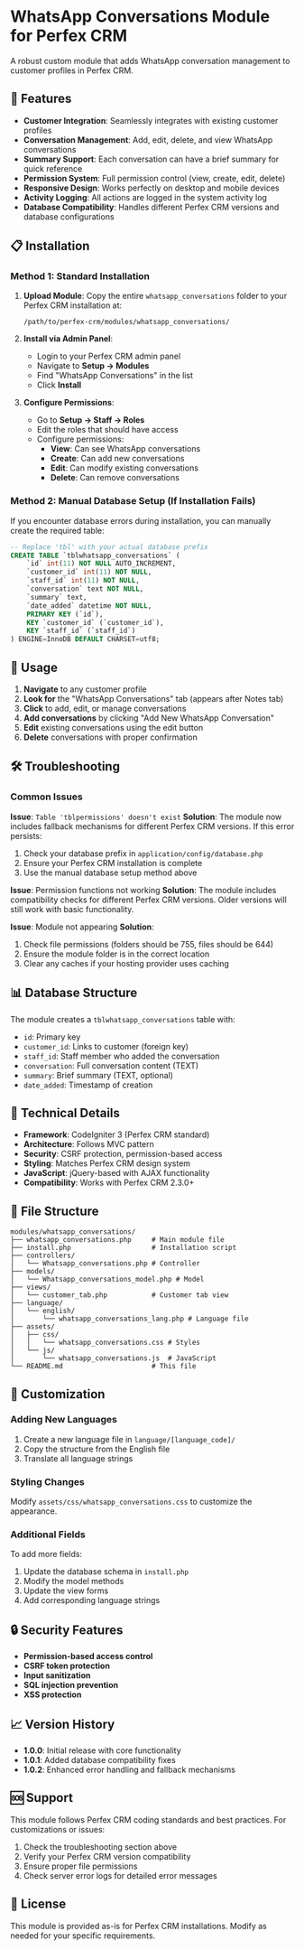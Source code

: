 # WhatsApp Conversations Module for Perfex CRM

A robust custom module that adds WhatsApp conversation management to customer profiles in Perfex CRM.

## 🚀 Features

- **Customer Integration**: Seamlessly integrates with existing customer profiles
- **Conversation Management**: Add, edit, delete, and view WhatsApp conversations
- **Summary Support**: Each conversation can have a brief summary for quick reference
- **Permission System**: Full permission control (view, create, edit, delete)
- **Responsive Design**: Works perfectly on desktop and mobile devices
- **Activity Logging**: All actions are logged in the system activity log
- **Database Compatibility**: Handles different Perfex CRM versions and database configurations

## 📋 Installation

### Method 1: Standard Installation
1. **Upload Module**: Copy the entire `whatsapp_conversations` folder to your Perfex CRM installation at:
   ```
   /path/to/perfex-crm/modules/whatsapp_conversations/
   ```

2. **Install via Admin Panel**:
   - Login to your Perfex CRM admin panel
   - Navigate to **Setup → Modules**
   - Find "WhatsApp Conversations" in the list
   - Click **Install**

3. **Configure Permissions**:
   - Go to **Setup → Staff → Roles**
   - Edit the roles that should have access
   - Configure permissions:
     - **View**: Can see WhatsApp conversations
     - **Create**: Can add new conversations
     - **Edit**: Can modify existing conversations
     - **Delete**: Can remove conversations

### Method 2: Manual Database Setup (If Installation Fails)

If you encounter database errors during installation, you can manually create the required table:

```sql
-- Replace 'tbl' with your actual database prefix
CREATE TABLE `tblwhatsapp_conversations` (
    `id` int(11) NOT NULL AUTO_INCREMENT,
    `customer_id` int(11) NOT NULL,
    `staff_id` int(11) NOT NULL,
    `conversation` text NOT NULL,
    `summary` text,
    `date_added` datetime NOT NULL,
    PRIMARY KEY (`id`),
    KEY `customer_id` (`customer_id`),
    KEY `staff_id` (`staff_id`)
) ENGINE=InnoDB DEFAULT CHARSET=utf8;
```

## 🎯 Usage

1. **Navigate** to any customer profile
2. **Look for** the "WhatsApp Conversations" tab (appears after Notes tab)
3. **Click** to add, edit, or manage conversations
4. **Add conversations** by clicking "Add New WhatsApp Conversation"
5. **Edit** existing conversations using the edit button
6. **Delete** conversations with proper confirmation

## 🛠️ Troubleshooting

### Common Issues

**Issue**: `Table 'tblpermissions' doesn't exist`
**Solution**: The module now includes fallback mechanisms for different Perfex CRM versions. If this error persists:
1. Check your database prefix in `application/config/database.php`
2. Ensure your Perfex CRM installation is complete
3. Use the manual database setup method above

**Issue**: Permission functions not working
**Solution**: The module includes compatibility checks for different Perfex CRM versions. Older versions will still work with basic functionality.

**Issue**: Module not appearing
**Solution**: 
1. Check file permissions (folders should be 755, files should be 644)
2. Ensure the module folder is in the correct location
3. Clear any caches if your hosting provider uses caching

## 📊 Database Structure

The module creates a `tblwhatsapp_conversations` table with:
- `id`: Primary key
- `customer_id`: Links to customer (foreign key)
- `staff_id`: Staff member who added the conversation
- `conversation`: Full conversation content (TEXT)
- `summary`: Brief summary (TEXT, optional)
- `date_added`: Timestamp of creation

## 🔧 Technical Details

- **Framework**: CodeIgniter 3 (Perfex CRM standard)
- **Architecture**: Follows MVC pattern
- **Security**: CSRF protection, permission-based access
- **Styling**: Matches Perfex CRM design system
- **JavaScript**: jQuery-based with AJAX functionality
- **Compatibility**: Works with Perfex CRM 2.3.0+

## 📁 File Structure

```
modules/whatsapp_conversations/
├── whatsapp_conversations.php     # Main module file
├── install.php                    # Installation script
├── controllers/
│   └── Whatsapp_conversations.php # Controller
├── models/
│   └── Whatsapp_conversations_model.php # Model
├── views/
│   └── customer_tab.php           # Customer tab view
├── language/
│   └── english/
│       └── whatsapp_conversations_lang.php # Language file
├── assets/
│   ├── css/
│   │   └── whatsapp_conversations.css # Styles
│   └── js/
│       └── whatsapp_conversations.js  # JavaScript
└── README.md                      # This file
```

## 🎨 Customization

### Adding New Languages
1. Create a new language file in `language/[language_code]/`
2. Copy the structure from the English file
3. Translate all language strings

### Styling Changes
Modify `assets/css/whatsapp_conversations.css` to customize the appearance.

### Additional Fields
To add more fields:
1. Update the database schema in `install.php`
2. Modify the model methods
3. Update the view forms
4. Add corresponding language strings

## 🔒 Security Features

- **Permission-based access control**
- **CSRF token protection**
- **Input sanitization**
- **SQL injection prevention**
- **XSS protection**

## 📈 Version History

- **1.0.0**: Initial release with core functionality
- **1.0.1**: Added database compatibility fixes
- **1.0.2**: Enhanced error handling and fallback mechanisms

## 🆘 Support

This module follows Perfex CRM coding standards and best practices. For customizations or issues:

1. Check the troubleshooting section above
2. Verify your Perfex CRM version compatibility
3. Ensure proper file permissions
4. Check server error logs for detailed error messages

## 📄 License

This module is provided as-is for Perfex CRM installations. Modify as needed for your specific requirements.